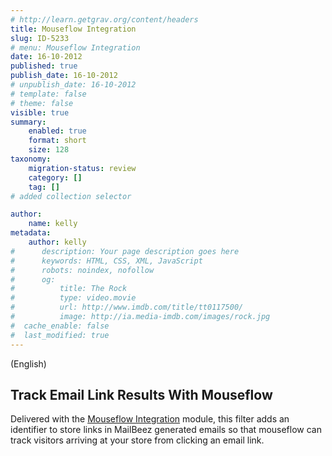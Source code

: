 ```yaml
---
# http://learn.getgrav.org/content/headers
title: Mouseflow Integration
slug: ID-5233
# menu: Mouseflow Integration
date: 16-10-2012
published: true
publish_date: 16-10-2012
# unpublish_date: 16-10-2012
# template: false
# theme: false
visible: true
summary:
    enabled: true
    format: short
    size: 128
taxonomy:
    migration-status: review
    category: []
    tag: []
# added collection selector

author:
    name: kelly
metadata:
    author: kelly
#      description: Your page description goes here
#      keywords: HTML, CSS, XML, JavaScript
#      robots: noindex, nofollow
#      og:
#          title: The Rock
#          type: video.movie
#          url: http://www.imdb.com/title/tt0117500/
#          image: http://ia.media-imdb.com/images/rock.jpg
#  cache_enable: false
#  last_modified: true
---
```


(English)

## Track Email Link Results With Mouseflow

Delivered with the [Mouseflow Integration](http://www.mailbeez.com/documentation/configbeez/config_mouseflow/) module, this filter adds an identifier to store links in MailBeez generated emails so that mouseflow can track visitors arriving at your store from clicking an email link.
